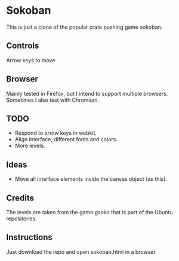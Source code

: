 # Sokoban
This is just a clone of the popular crate pushing game sokoban.

## Controls
Arrow keys to move

## Browser
Mainly tested in Firefox, but I intend to support multiple browsers. Sometimes I also test with Chromium.

## TODO
* Respond to arrow keys in webkit.
* Align interface, different fonts and colors.
* More levels.

## Ideas
* Move all interface elements inside the canvas object (as this).

## Credits
The levels are taken from the game gsoko that is part of the Ubuntu repositories.

## Instructions
Just download the repo and open sokoban.html in a browser.







